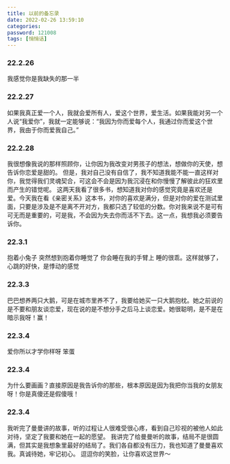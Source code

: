 ```yaml
---
title: 以前的备忘录
date: 2022-02-26 13:59:10
categories: 
password: 121008 
tags: [悄悄话]
---
```


### 22.2.26

我感觉你是我缺失的那一半

### 22.2.27

如果我真正爱一个人，我就会爱所有人，爱这个世界，爱生活。如果我能对另一个人说“我爱你”，我就一定能够说：“我因为你而爱每个人，我通过你而爱这个世界，我由于你而爱我自己。”

### 22.2.28

我很想像我说的那样照顾你，让你因为我改变对男孩子的想法，想做你的天使，想告诉你恋爱是甜的。
但是，我对自己没有自信了，我不知道我能不能一直这样对你，我觉得我们灵魂契合，可这会不会是因为我沉浸在和你慢慢了解彼此的狂欢里而产生的错觉呢。
这两天我看了很多书，想知道我对你的感觉究竟是喜欢还是爱。今天我在看《亲密关系》这本书，对你的喜欢是满分，但是对你的爱在测试里面，只要是涉及是不是离不开对方，我都只选了较低的分数。你对我来说不是可有可无而是重要的，可是我，不会因为失去你而活不下去。这一点，我想我必须要告诉你。

### 22.3.1

抱着小兔子 突然想到抱着你睡觉了 你会睡在我的手臂上 睡的很乖。这样就够了，心跳的好快，是悸动的感觉

### 22.3.3

巴巴想养两只大鹅，可是在城市里养不了，我要给她买一只大鹅抱枕。她之前说的是不要和朋友谈恋爱，现在说的是不想分手之后马上谈恋爱。她很聪明，是不是在暗示我呀！赢！

### 22.3.4

爱你所以才学你样呀 笨蛋

### 22.3.4

为什么要画画？直接原因是我告诉你的那些，根本原因是因为我把你当我的女朋友呀！你是真傻还是假傻哦！

### 22.3.4

我听完了曼曼讲的故事，听的过程让人很难受很心疼，看到自己珍视的被他人如此对待，坚定了我要和她在一起的愿望。 我讲完了给曼曼听的故事，结局不是很圆满，但其实是我想象里最好的结局了。我们各自都没有压力，我也知道了曼曼喜欢我。真诚待她，牢记初心。 逗逗你的笑脸，让你喜欢这世界～